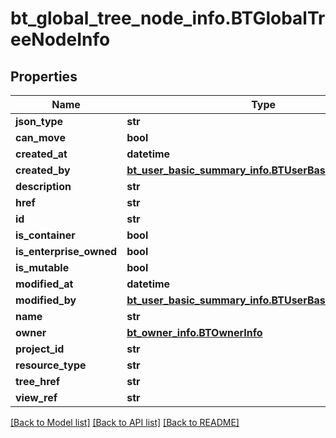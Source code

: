 # bt_global_tree_node_info.BTGlobalTreeNodeInfo

## Properties
Name | Type | Description | Notes
------------ | ------------- | ------------- | -------------
**json_type** | **str** |  | 
**can_move** | **bool** |  | [optional] 
**created_at** | **datetime** |  | [optional] 
**created_by** | [**bt_user_basic_summary_info.BTUserBasicSummaryInfo**](BTUserBasicSummaryInfo.md) |  | [optional] 
**description** | **str** |  | [optional] 
**href** | **str** |  | [optional] 
**id** | **str** |  | [optional] 
**is_container** | **bool** |  | [optional] 
**is_enterprise_owned** | **bool** |  | [optional] 
**is_mutable** | **bool** |  | [optional] 
**modified_at** | **datetime** |  | [optional] 
**modified_by** | [**bt_user_basic_summary_info.BTUserBasicSummaryInfo**](BTUserBasicSummaryInfo.md) |  | [optional] 
**name** | **str** |  | [optional] 
**owner** | [**bt_owner_info.BTOwnerInfo**](BTOwnerInfo.md) |  | [optional] 
**project_id** | **str** |  | [optional] 
**resource_type** | **str** |  | [optional] 
**tree_href** | **str** |  | [optional] 
**view_ref** | **str** |  | [optional] 

[[Back to Model list]](../README.md#documentation-for-models) [[Back to API list]](../README.md#documentation-for-api-endpoints) [[Back to README]](../README.md)


